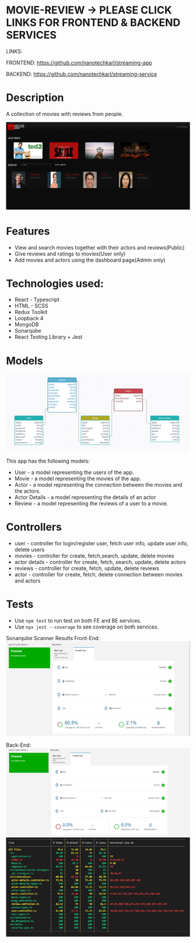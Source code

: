 # MOVIE-REVIEW -> PLEASE CLICK LINKS FOR FRONTEND & BACKEND SERVICES

LINKS:

FRONTEND: https://github.com/nanotechkarl/streaming-app

BACKEND: https://github.com/nanotechkarl/streaming-service

# Description

A collection of movies with reviews from people.

![moviereview](./mr.png)

# Features

- View and search movies together with their actors and reviews(Public)
- Give reviews and ratings to movies(User only)
- Add movies and actors using the dashboard page(Admin only)

# Technologies used:

- React - Typescript
- HTML - SCSS
- Redux Toolkit
- Loopback 4
- MongoDB
- Sonarqube
- React Testing Library + Jest

# Models

![ERD](./erd.png)

This app has the following models:

- User - a model representing the users of the app.
- Movie - a model representing the movies of the app.
- Actor - a model representing the connection between the movies and the actors.
- Actor Details - a model representing the details of an actor
- Review - a model representing the reviews of a user to a movie.

# Controllers

- user - controller for login/register user, fetch user info, update user info, delete users
- movies - controller for create, fetch,search, update, delete movies
- actor details - controller for create, fetch, search, update, delete actors
- reviews - controller for create, fetch, update, delete reviews
- actor - controller for create, fetch, delete connection between movies and actors

# Tests

- Use `npm test` to run test on both FE and BE services.
- Use `npx jest --coverage` to see coverage on both services.

Sonarqube Scanner Results
Front-End:
![FE](./sfe.png)

Back-End:
![BE](./sbe.png)
![BEC](./sbe1.png)

